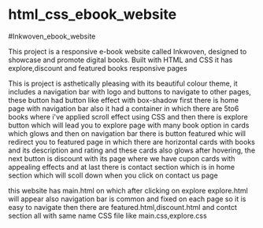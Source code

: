 # html_css_ebook_website
#Inkwoven_ebook_website

This project is a responsive e-book website called Inkwoven, designed to showcase and promote digital books. Built with HTML and CSS
it has explore,discount and featured books responsive pages 

This is project is asthetically pleasing with its beautiful colour theme, it includes a navigation bar with logo and buttons to navigate to
other pages, these button had button like effect with box-shadow 
first there is home page with navigation bar also it had a container in which there are 5to6 books where i've applied scroll effect using CSS
and then there is explore button which will lead you to explore page with many book option in cards which glows and then on navigation bar there is 
button featured whic will redirect you to featured page in which there are horizontal cards with books and its description and rating and these cards
also glows after hovering, the next button is discount with its page where we have cupon cards with appealing effects and at last there is contact section 
which is in home section which will scoll down when you click on contact us page

this website has main.html on which after clicking on explore explore.html will appear
also navigation bar is common and fixed on each page so it is easy to navigate
then there are featured.html,discount.html and contct section all with same name CSS file like main.css,explore.css
